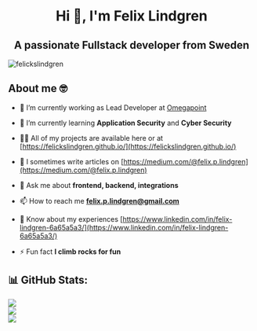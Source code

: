 <h1 align="center">Hi 👋, I'm Felix Lindgren</h1>
<h2 align="center">A passionate Fullstack developer from Sweden</h2>

<p align="left"> <img src="https://komarev.com/ghpvc/?username=felickslindgren&label=Profile%20views&color=0e75b6&style=flat" alt="felickslindgren" /> </p>


## About me 🤓
- 🔭 I’m currently working as Lead Developer at [Omegapoint](https://omegapoint.se/)

- 🌱 I’m currently learning **Application Security** and **Cyber Security**

- 👨‍💻 All of my projects are available here or at [https://felickslindgren.github.io/](https://felickslindgren.github.io/)

- 📝 I sometimes write articles on [https://medium.com/@felix.p.lindgren](https://medium.com/@felix.p.lindgren)

- 💬 Ask me about **frontend, backend, integrations**

- 📫 How to reach me **felix.p.lindgren@gmail.com**

- 📄 Know about my experiences [https://www.linkedin.com/in/felix-lindgren-6a65a5a3/](https://www.linkedin.com/in/felix-lindgren-6a65a5a3/)

- ⚡ Fun fact **I climb rocks for fun**

## 📊 GitHub Stats:
![](https://github-readme-stats.vercel.app/api?username=felicksLindgren&theme=dark&hide_border=false&include_all_commits=true&count_private=true)<br/>
![](https://github-readme-streak-stats.herokuapp.com/?user=felicksLindgren&theme=dark&hide_border=false)<br/>
![](https://github-readme-stats.vercel.app/api/top-langs/?username=felicksLindgren&theme=dark&hide_border=false&include_all_commits=true&count_private=true&layout=compact)
